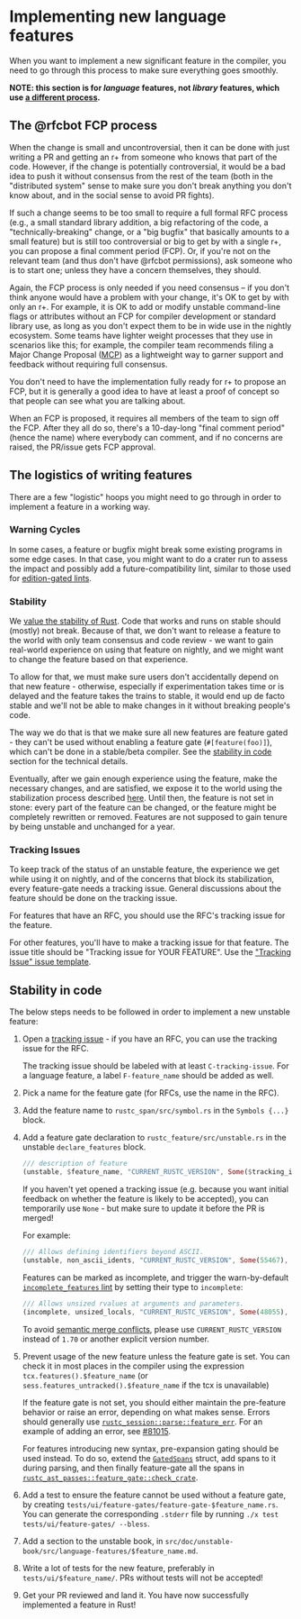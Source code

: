 # Implementing new language features

<!-- toc -->

When you want to implement a new significant feature in the compiler,
you need to go through this process to make sure everything goes
smoothly.

**NOTE: this section is for *language* features, not *library* features,
which use [a different process].**

[a different process]: ./stability.md

## The @rfcbot FCP process

When the change is small and uncontroversial, then it can be done
with just writing a PR and getting an r+ from someone who knows that
part of the code. However, if the change is potentially controversial,
it would be a bad idea to push it without consensus from the rest
of the team (both in the "distributed system" sense to make sure
you don't break anything you don't know about, and in the social
sense to avoid PR fights).

If such a change seems to be too small to require a full formal RFC process
(e.g., a small standard library addition, a big refactoring of the code, a
"technically-breaking" change, or a "big bugfix" that basically amounts to a
small feature) but is still too controversial or big to get by with a single r+,
you can propose a final comment period (FCP). Or, if you're not on the relevant
team (and thus don't have @rfcbot permissions), ask someone who is to start one;
unless they have a concern themselves, they should.

Again, the FCP process is only needed if you need consensus – if you
don't think anyone would have a problem with your change, it's OK to
get by with only an r+. For example, it is OK to add or modify
unstable command-line flags or attributes without an FCP for
compiler development or standard library use, as long as you don't
expect them to be in wide use in the nightly ecosystem.
Some teams have lighter weight processes that they use in scenarios
like this; for example, the compiler team recommends
filing a Major Change Proposal ([MCP][mcp]) as a lightweight way to
garner support and feedback without requiring full consensus.

[mcp]: https://forge.rust-lang.org/compiler/mcp.html#public-facing-changes-require-rfcbot-fcp

You don't need to have the implementation fully ready for r+ to propose an FCP,
but it is generally a good idea to have at least a proof
of concept so that people can see what you are talking about.

When an FCP is proposed, it requires all members of the team to sign off the
FCP. After they all do so, there's a 10-day-long "final comment period" (hence
the name) where everybody can comment, and if no concerns are raised, the
PR/issue gets FCP approval.

## The logistics of writing features

There are a few "logistic" hoops you might need to go through in
order to implement a feature in a working way.

### Warning Cycles

In some cases, a feature or bugfix might break some existing programs
in some edge cases. In that case, you might want to do a crater run
to assess the impact and possibly add a future-compatibility lint,
similar to those used for
[edition-gated lints](diagnostics.md#edition-gated-lints).

### Stability

We [value the stability of Rust]. Code that works and runs on stable
should (mostly) not break. Because of that, we don't want to release
a feature to the world with only team consensus and code review -
we want to gain real-world experience on using that feature on nightly,
and we might want to change the feature based on that experience.

To allow for that, we must make sure users don't accidentally depend
on that new feature - otherwise, especially if experimentation takes
time or is delayed and the feature takes the trains to stable,
it would end up de facto stable and we'll not be able to make changes
in it without breaking people's code.

The way we do that is that we make sure all new features are feature
gated - they can't be used without enabling a feature gate
(`#[feature(foo)]`), which can't be done in a stable/beta compiler.
See the [stability in code] section for the technical details.

Eventually, after we gain enough experience using the feature,
make the necessary changes, and are satisfied, we expose it to
the world using the stabilization process described [here].
Until then, the feature is not set in stone: every part of the
feature can be changed, or the feature might be completely
rewritten or removed. Features are not supposed to gain tenure
by being unstable and unchanged for a year.

###  Tracking Issues

To keep track of the status of an unstable feature, the
experience we get while using it on nightly, and of the
concerns that block its stabilization, every feature-gate
needs a tracking issue. General discussions about the feature should be done on the tracking issue.

For features that have an RFC, you should use the RFC's
tracking issue for the feature.

For other features, you'll have to make a tracking issue
for that feature. The issue title should be "Tracking issue
for YOUR FEATURE". Use the ["Tracking Issue" issue template][template].

[template]: https://github.com/rust-lang/rust/issues/new?template=tracking_issue.md

##  Stability in code

The below steps needs to be followed in order to implement
a new unstable feature:

1. Open a [tracking issue] -
   if you have an RFC, you can use the tracking issue for the RFC.

   The tracking issue should be labeled with at least `C-tracking-issue`.
   For a language feature, a label `F-feature_name` should be added as well.

1. Pick a name for the feature gate (for RFCs, use the name
   in the RFC).

1. Add the feature name to `rustc_span/src/symbol.rs` in the `Symbols {...}` block.

1. Add a feature gate declaration to `rustc_feature/src/unstable.rs` in the unstable
   `declare_features` block.

   ```rust ignore
   /// description of feature
   (unstable, $feature_name, "CURRENT_RUSTC_VERSION", Some($tracking_issue_number))
   ```

   If you haven't yet
   opened a tracking issue (e.g. because you want initial feedback on whether the feature is likely
   to be accepted), you can temporarily use `None` - but make sure to update it before the PR is
   merged!

   For example:

   ```rust ignore
   /// Allows defining identifiers beyond ASCII.
   (unstable, non_ascii_idents, "CURRENT_RUSTC_VERSION", Some(55467), None),
   ```

   Features can be marked as incomplete, and trigger the warn-by-default [`incomplete_features`
   lint]
   by setting their type to `incomplete`:

   [`incomplete_features` lint]: https://doc.rust-lang.org/rustc/lints/listing/warn-by-default.html#incomplete-features

   ```rust ignore
   /// Allows unsized rvalues at arguments and parameters.
   (incomplete, unsized_locals, "CURRENT_RUSTC_VERSION", Some(48055), None),
   ```

   To avoid [semantic merge conflicts], please use `CURRENT_RUSTC_VERSION` instead of `1.70` or
   another explicit version number.

   [semantic merge conflicts]: https://bors.tech/essay/2017/02/02/pitch/

1. Prevent usage of the new feature unless the feature gate is set.
   You can check it in most places in the compiler using the
   expression `tcx.features().$feature_name` (or
   `sess.features_untracked().$feature_name` if the
   tcx is unavailable)

    If the feature gate is not set, you should either maintain
    the pre-feature behavior or raise an error, depending on
    what makes sense. Errors should generally use [`rustc_session::parse::feature_err`].
    For an example of adding an error, see [#81015].

   For features introducing new syntax, pre-expansion gating should be used instead.
   To do so, extend the [`GatedSpans`] struct, add spans to it during parsing,
   and then finally feature-gate all the spans in
   [`rustc_ast_passes::feature_gate::check_crate`].

1. Add a test to ensure the feature cannot be used without
   a feature gate, by creating `tests/ui/feature-gates/feature-gate-$feature_name.rs`.
   You can generate the corresponding `.stderr` file by running `./x test 
tests/ui/feature-gates/ --bless`.

1. Add a section to the unstable book, in
   `src/doc/unstable-book/src/language-features/$feature_name.md`.

1. Write a lot of tests for the new feature, preferably in `tests/ui/$feature_name/`.
   PRs without tests will not be accepted!

1. Get your PR reviewed and land it. You have now successfully
   implemented a feature in Rust!

[`GatedSpans`]: https://doc.rust-lang.org/nightly/nightly-rustc/rustc_session/parse/struct.GatedSpans.html
[#81015]: https://github.com/rust-lang/rust/pull/81015
[`rustc_session::parse::feature_err`]: https://doc.rust-lang.org/nightly/nightly-rustc/rustc_session/parse/fn.feature_err.html
[`rustc_ast_passes::feature_gate::check_crate`]: https://doc.rust-lang.org/nightly/nightly-rustc/rustc_ast_passes/feature_gate/fn.check_crate.html
[value the stability of Rust]: https://github.com/rust-lang/rfcs/blob/master/text/1122-language-semver.md
[stability in code]: #stability-in-code
[here]: ./stabilization_guide.md
[tracking issue]: #tracking-issues
[add-feature-gate]: ./feature-gates.md#adding-a-feature-gate
